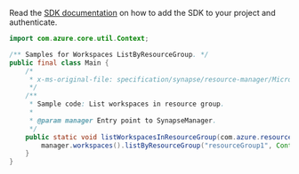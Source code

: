Read the [SDK documentation](https://github.com/Azure/azure-sdk-for-java/blob/azure-resourcemanager-synapse_1.0.0-beta.2/sdk/synapse/azure-resourcemanager-synapse/README.md) on how to add the SDK to your project and authenticate.

```java
import com.azure.core.util.Context;

/** Samples for Workspaces ListByResourceGroup. */
public final class Main {
    /*
     * x-ms-original-file: specification/synapse/resource-manager/Microsoft.Synapse/stable/2021-06-01/examples/ListWorkspacesInResourceGroup.json
     */
    /**
     * Sample code: List workspaces in resource group.
     *
     * @param manager Entry point to SynapseManager.
     */
    public static void listWorkspacesInResourceGroup(com.azure.resourcemanager.synapse.SynapseManager manager) {
        manager.workspaces().listByResourceGroup("resourceGroup1", Context.NONE);
    }
}
```
